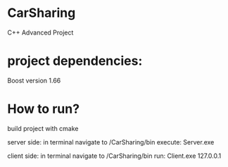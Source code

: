 # CarSharing
C++ Advanced Project

# project dependencies:
Boost version 1.66

# How to run?
build project with cmake

server side:
in terminal navigate to /CarSharing/bin
execute: Server.exe <port>

client side: 
in terminal navigate to /CarSharing/bin
run: Client.exe 127.0.0.1 <port>

